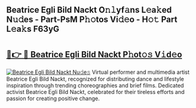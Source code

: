## Beatrice Egli Bild Nackt O𝚗𝚕yf𝚊ns L𝚎a𝚔ed N𝚞𝚍es - Part-PsM P𝚑𝚘tos Vi𝚍𝚎o - H𝚘𝚝 Part L𝚎a𝚔s F63yG

# <h2><a href="http://kf8yjz.oniu.top/?m=Beatrice+Egli+Bild+Nackt">🔗👉 🔴 Beatrice Egli Bild Nackt P𝚑ot𝚘𝚜 V𝚒d𝚎o</a></h2>

[![Beatrice Egli Bild Nackt Nu𝚍e𝚜](https://i.imgur.com/0qMVB7G.gif)](http://kf8yjz.oniu.top/?m=Beatrice+Egli+Bild+Nackt)
Virtual performer and multimedia artist Beatrice Egli Bild Nackt, recognized for distributing dance and lifestyle inspiration through trending choreographies and brief films. Dedicated activist Beatrice Egli Bild Nackt, celebrated for their tireless efforts and passion for creating positive change.  
